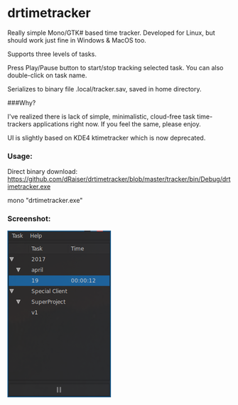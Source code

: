 # drtimetracker
Really simple Mono/GTK# based time tracker. Developed for Linux, but should work just fine in Windows & MacOS too.

Supports three levels of tasks.

Press Play/Pause button to start/stop tracking selected task.
You can also double-click on task name.

Serializes to binary file .local/tracker.sav, saved in home directory.

###Why?

I've realized there is lack of simple, minimalistic, cloud-free task time-trackers applications right now. If you feel the same, please enjoy.

UI is slightly based on KDE4 ktimetracker which is now deprecated.

### Usage:

Direct binary download: https://github.com/dRaiser/drtimetracker/blob/master/tracker/bin/Debug/drtimetracker.exe

mono "drtimetracker.exe"

### Screenshot:

![Screenshot](shot.png)
